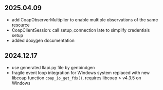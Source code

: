 2025.04.09
----------
* add CoapObserverMultiplier to enable multiple observations of the same resource
* CoapClientSession: call setup_connection late to simplify credentials setup
* added doxygen documentation

2024.12.17
----------

* use generated llapi.py file by genbindgen
* fragile event loop integration for Windows system replaced with new libcoap
  function `coap_io_get_fds()`, requires libcoap > v4.3.5 on Windows
